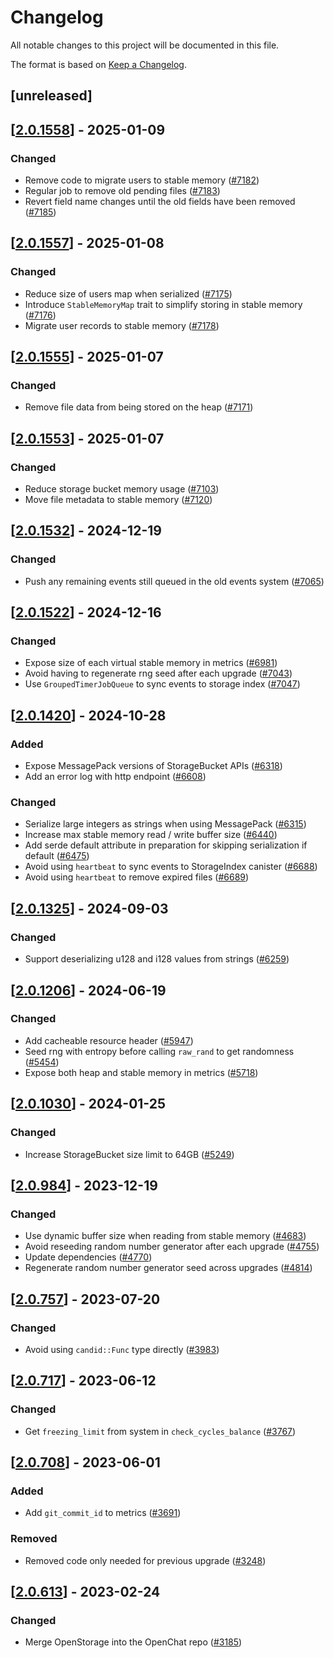 # Changelog

All notable changes to this project will be documented in this file.

The format is based on [Keep a Changelog](https://keepachangelog.com/en/1.0.0/).

## [unreleased]

## [[2.0.1558](https://github.com/open-chat-labs/open-chat/releases/tag/v2.0.1558-storage_bucket)] - 2025-01-09

### Changed

- Remove code to migrate users to stable memory ([#7182](https://github.com/open-chat-labs/open-chat/pull/7182))
- Regular job to remove old pending files ([#7183](https://github.com/open-chat-labs/open-chat/pull/7183))
- Revert field name changes until the old fields have been removed ([#7185](https://github.com/open-chat-labs/open-chat/pull/7185))

## [[2.0.1557](https://github.com/open-chat-labs/open-chat/releases/tag/v2.0.1557-storage_bucket)] - 2025-01-08

### Changed

- Reduce size of users map when serialized ([#7175](https://github.com/open-chat-labs/open-chat/pull/7175))
- Introduce `StableMemoryMap` trait to simplify storing in stable memory ([#7176](https://github.com/open-chat-labs/open-chat/pull/7176))
- Migrate user records to stable memory ([#7178](https://github.com/open-chat-labs/open-chat/pull/7178))

## [[2.0.1555](https://github.com/open-chat-labs/open-chat/releases/tag/v2.0.1555-storage_bucket)] - 2025-01-07

### Changed

- Remove file data from being stored on the heap ([#7171](https://github.com/open-chat-labs/open-chat/pull/7171))

## [[2.0.1553](https://github.com/open-chat-labs/open-chat/releases/tag/v2.0.1553-storage_bucket)] - 2025-01-07

### Changed

- Reduce storage bucket memory usage ([#7103](https://github.com/open-chat-labs/open-chat/pull/7103))
- Move file metadata to stable memory ([#7120](https://github.com/open-chat-labs/open-chat/pull/7120))

## [[2.0.1532](https://github.com/open-chat-labs/open-chat/releases/tag/v2.0.1532-storage_bucket)] - 2024-12-19

### Changed

- Push any remaining events still queued in the old events system ([#7065](https://github.com/open-chat-labs/open-chat/pull/7065))

## [[2.0.1522](https://github.com/open-chat-labs/open-chat/releases/tag/v2.0.1522-storage_bucket)] - 2024-12-16

### Changed

- Expose size of each virtual stable memory in metrics ([#6981](https://github.com/open-chat-labs/open-chat/pull/6981))
- Avoid having to regenerate rng seed after each upgrade ([#7043](https://github.com/open-chat-labs/open-chat/pull/7043))
- Use `GroupedTimerJobQueue` to sync events to storage index ([#7047](https://github.com/open-chat-labs/open-chat/pull/7047))

## [[2.0.1420](https://github.com/open-chat-labs/open-chat/releases/tag/v2.0.1420-storage_bucket)] - 2024-10-28

### Added

- Expose MessagePack versions of StorageBucket APIs ([#6318](https://github.com/open-chat-labs/open-chat/pull/6318))
- Add an error log with http endpoint ([#6608](https://github.com/open-chat-labs/open-chat/pull/6608))

### Changed

- Serialize large integers as strings when using MessagePack ([#6315](https://github.com/open-chat-labs/open-chat/pull/6315))
- Increase max stable memory read / write buffer size ([#6440](https://github.com/open-chat-labs/open-chat/pull/6440))
- Add serde default attribute in preparation for skipping serialization if default ([#6475](https://github.com/open-chat-labs/open-chat/pull/6475))
- Avoid using `heartbeat` to sync events to StorageIndex canister ([#6688](https://github.com/open-chat-labs/open-chat/pull/6688))
- Avoid using `heartbeat` to remove expired files ([#6689](https://github.com/open-chat-labs/open-chat/pull/6689))

## [[2.0.1325](https://github.com/open-chat-labs/open-chat/releases/tag/v2.0.1325-storage_bucket)] - 2024-09-03

### Changed

- Support deserializing u128 and i128 values from strings ([#6259](https://github.com/open-chat-labs/open-chat/pull/6259))

## [[2.0.1206](https://github.com/open-chat-labs/open-chat/releases/tag/v2.0.1206-storage_bucket)] - 2024-06-19

### Changed

- Add cacheable resource header ([#5947](https://github.com/open-chat-labs/open-chat/pull/5947))
- Seed rng with entropy before calling `raw_rand` to get randomness ([#5454](https://github.com/open-chat-labs/open-chat/pull/5454))
- Expose both heap and stable memory in metrics ([#5718](https://github.com/open-chat-labs/open-chat/pull/5718))

## [[2.0.1030](https://github.com/open-chat-labs/open-chat/releases/tag/v2.0.1030-storage_bucket)] - 2024-01-25

### Changed

- Increase StorageBucket size limit to 64GB ([#5249](https://github.com/open-chat-labs/open-chat/pull/5249))

## [[2.0.984](https://github.com/open-chat-labs/open-chat/releases/tag/v2.0.984-storage_bucket)] - 2023-12-19

### Changed

- Use dynamic buffer size when reading from stable memory ([#4683](https://github.com/open-chat-labs/open-chat/pull/4683))
- Avoid reseeding random number generator after each upgrade ([#4755](https://github.com/open-chat-labs/open-chat/pull/4755))
- Update dependencies ([#4770](https://github.com/open-chat-labs/open-chat/pull/4770))
- Regenerate random number generator seed across upgrades ([#4814](https://github.com/open-chat-labs/open-chat/pull/4814))

## [[2.0.757](https://github.com/open-chat-labs/open-chat/releases/tag/v2.0.757-storage_bucket)] - 2023-07-20

### Changed

- Avoid using `candid::Func` type directly ([#3983](https://github.com/open-chat-labs/open-chat/pull/3983))

## [[2.0.717](https://github.com/open-chat-labs/open-chat/releases/tag/v2.0.717-storage_bucket)] - 2023-06-12

### Changed

- Get `freezing_limit` from system in `check_cycles_balance` ([#3767](https://github.com/open-chat-labs/open-chat/pull/3767))

## [[2.0.708](https://github.com/open-chat-labs/open-chat/releases/tag/v2.0.708-storage_bucket)] - 2023-06-01

### Added

- Add `git_commit_id` to metrics ([#3691](https://github.com/open-chat-labs/open-chat/pull/3691))

### Removed

- Removed code only needed for previous upgrade ([#3248](https://github.com/open-chat-labs/open-chat/pull/3248))

## [[2.0.613](https://github.com/open-chat-labs/open-chat/releases/tag/v2.0.613-storage_bucket)] - 2023-02-24

### Changed

- Merge OpenStorage into the OpenChat repo ([#3185](https://github.com/open-chat-labs/open-chat/pull/3185))
